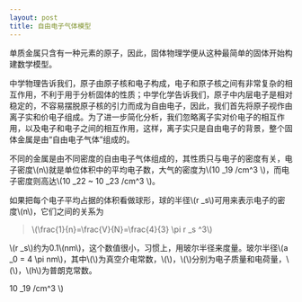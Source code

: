 ```yaml
---
layout: post
title: 自由电子气体模型
---
```

单质金属只含有一种元素的原子，因此，固体物理学便从这种最简单的固体开始构建数学模型。

中学物理告诉我们，原子由原子核和电子构成，电子和原子核之间有非常复杂的相互作用，不利于用于分析固体的性质；中学化学告诉我们，原子中内层电子是相对稳定的，不容易摆脱原子核的引力而成为自由电子，因此，我们首先将原子视作由离子实和价电子组成。为了进一步简化分析，我们忽略离子实对价电子的相互作用，以及电子和电子之间的相互作用，这样，离子实只是自由电子的背景，整个固体金属是由“自由电子气体”组成的。

不同的金属是由不同密度的自由电子气体组成的，其性质只与电子的密度有关，电子密度\\(n\\)就是单位体积中的平均电子数，大气的密度为\\(10 _19 /cm^3 \\)，而电子密度则高达\\(10 _22 ~ 10 _23 /cm^3 \\)。

如果把每个电子平均占据的体积看做球形，球的半径\\(r _s\\)可用来表示电子的密度\\(n\\)，它们之间的关系为

>\\(\frac{1}{n}=\frac{V}{N}=\frac{4}{3} \pi r _s ^3\\)

\\(r _s\\)约为0.1\\(nm\\)，这个数值很小，习惯上，用玻尔半径来度量。玻尔半径\\(a _0 = 4 \pi nm\\)，其中\\(\\)为真空介电常数，\\(\\)，\\(\\)分别为电子质量和电荷量，\\(\\)，\\(h\\)为普朗克常数。

10 _19 /cm^3 \\)




